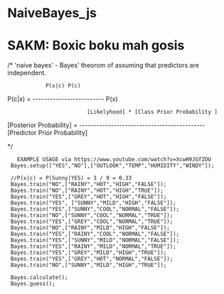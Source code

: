 # NaiveBayes_js
# SAKM: Boxic boku mah gosis

/*
 'naive bayes' - Bayes' theorom of assuming that predictors are independent.

                P(x|c) P(c)
 P(c|x) = -------------------------
                   P(x)

                             [Likelyhood] * [Class Prior Probability ]
 [Posterior Probability] = --------------------------------------------
                             [Predictor Prior Probability]

 */


       EXAMPLE USAGE via https://www.youtube.com/watch?v=XcwH9JGfZOU
     Bayes.setup(["YES","NO"],["OUTLOOK","TEMP","HUMIDITY","WINDY"]);

     //P(x|c) = P(Sunny|YES) = 3 / 9 = 0.33
     Bayes.train("NO",["RAINY","HOT","HIGH","FALSE"]);
     Bayes.train("NO",["RAINY","HOT","HIGH","TRUE"]);
     Bayes.train("YES",["GREY","HOT","HIGH","FALSE"]);
     Bayes.train("YES", ["SUNNY","MILD","HIGH","FALSE"]);
     Bayes.train("YES",["SUNNY","COOL","NORMAL","FALSE"]);
     Bayes.train("NO",["SUNNY","COOL","NORMAL","TRUE"]);
     Bayes.train("YES",["GREY","COOL","NORMAL","TRUE"]);
     Bayes.train("NO",["RAINY","MILD","HIGH","FALSE"]);
     Bayes.train("YES",["RAINY","COOL","NORMAL","FALSE"]);
     Bayes.train("YES",["SUNNY","MILD","NORMAL","FALSE"]);
     Bayes.train("YES",["RAINY","MILD","NORMAL","TRUE"]);
     Bayes.train("YES",["GREY","MILD","HIGH","TRUE"]);
     Bayes.train("YES",["GREY","HOT","NORMAL","FALSE"]);
     Bayes.train("NO",["SUNNY","MILD","HIGH","TRUE"]);

     Bayes.calculate();
     Bayes.guess();